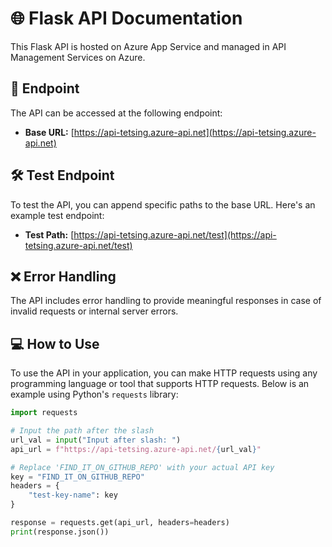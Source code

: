 # 🌐 Flask API Documentation

This Flask API is hosted on Azure App Service and managed in API Management Services on Azure.

## 🚀 Endpoint

The API can be accessed at the following endpoint:

- **Base URL:** [https://api-tetsing.azure-api.net](https://api-tetsing.azure-api.net)

## 🛠️ Test Endpoint

To test the API, you can append specific paths to the base URL. Here's an example test endpoint:

- **Test Path:** [https://api-tetsing.azure-api.net/test](https://api-tetsing.azure-api.net/test)

## ❌ Error Handling

The API includes error handling to provide meaningful responses in case of invalid requests or internal server errors.

## 💻 How to Use

To use the API in your application, you can make HTTP requests using any programming language or tool that supports HTTP requests. Below is an example using Python's `requests` library:

```python
import requests

# Input the path after the slash
url_val = input("Input after slash: ")
api_url = f"https://api-tetsing.azure-api.net/{url_val}"

# Replace 'FIND_IT_ON_GITHUB_REPO' with your actual API key
key = "FIND_IT_ON_GITHUB_REPO"
headers = {
    "test-key-name": key
}

response = requests.get(api_url, headers=headers)
print(response.json())
